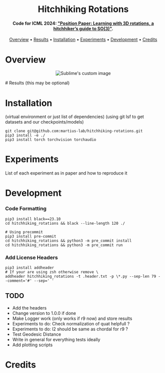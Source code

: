 <h1 align="center">
  <br>
  Hitchhiking Rotations
  <br>
</h1>

<h4 align="center">
Code for ICML 2024: <a href="some_ariv_link" target="_blank">"Position Paper: Learning with 3D rotations, a hitchhiker’s guide to SO(3)"</a>.</h4>

<p align="center">
  <a href="#overview">Overview</a> •
  <a href="#results">Results</a> •
  <a href="#installation">Installation</a> •
  <a href="#experiments">Experiments</a> •
  <a href="#development">Development</a> •
  <a href="#credits">Credits</a>
</p>


# Overview
<p align="center" width="60%">
  <img src="https://github.com/martius-lab/hitchhiking-rotations/blob/main/assets/docs/torus.png?raw=true" alt="Sublime's custom image"/>
</p>   
# Results
(this may be optional)

# Installation
(virtual environment or just list of dependencies) 
(using git lsf to get datasets and our checkpoints/models)

```shell
git clone git@github.com:martius-lab/hitchhiking-rotations.git
pip3 install -e ./
pip3 install torch torchvision torchaudio
```

# Experiments
List of each experiment as in paper and how to reproduce it

# Development
### Code Formatting
```shell
pip3 install black==23.10
cd hitchhiking_rotations && black --line-length 120 ./

# Using precommit
pip3 install pre-commit
cd hitchhiking_rotations && python3 -m pre_commit install
cd hitchhiking_rotations && python3 -m pre_commit run

```
### Add License Headers
```shell
pip3 install addheader
# If your are using zsh otherwise remove \
addheader hitchhiking_rotations -t .header.txt -p \*.py --sep-len 79 --comment='#' --sep=' '
```

## TODO
- Add the headers
- Change version to 1.0.0 if done
- Make Logger work (only works if r9 now) and store results
- Experiments to do: Check normalization of quat helpfull ?
- Experiments to do: l2 should be same as chordal for r9 ? 
- Test Geodesic Distance
- Write in general for everything tests ideally
- Add plotting scripts

# Credits

